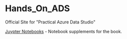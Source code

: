 # Hands_On_ADS
Official Site for "Practical Azure Data Studio"

[Juypter Notebooks](content/readme.md) - Notebook supplements for the book.
